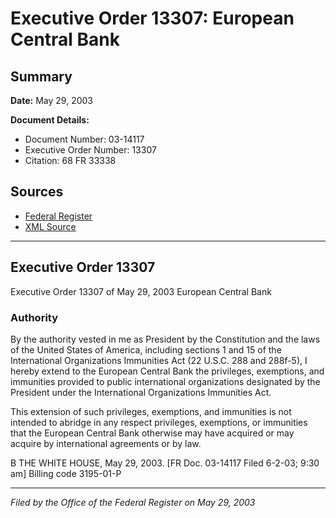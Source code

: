 # Executive Order 13307: European Central Bank

## Summary

**Date:** May 29, 2003

**Document Details:**
- Document Number: 03-14117
- Executive Order Number: 13307
- Citation: 68 FR 33338

## Sources
- [Federal Register](https://www.federalregister.gov/documents/2003/06/03/03-14117/european-central-bank)
- [XML Source](https://www.federalregister.gov/documents/full_text/xml/2003/06/03/03-14117.xml)

---

## Executive Order 13307

Executive Order 13307 of May 29, 2003
European Central Bank
### Authority

By the authority vested in me as President by the Constitution and the laws of the United States of America, including sections 1 and 15 of the International Organizations Immunities Act (22 U.S.C. 288 and 288f-5), I hereby extend to the European Central Bank the privileges, exemptions, and immunities provided to public international organizations designated by the President under the International Organizations Immunities Act.

This extension of such privileges, exemptions, and immunities is not intended to abridge in any respect privileges, exemptions, or immunities that the European Central Bank otherwise may have acquired or may acquire by international agreements or by law.

B
THE WHITE HOUSE,
May 29, 2003.
[FR Doc. 03-14117
Filed 6-2-03; 9:30 am]
Billing code 3195-01-P

---

*Filed by the Office of the Federal Register on May 29, 2003*
